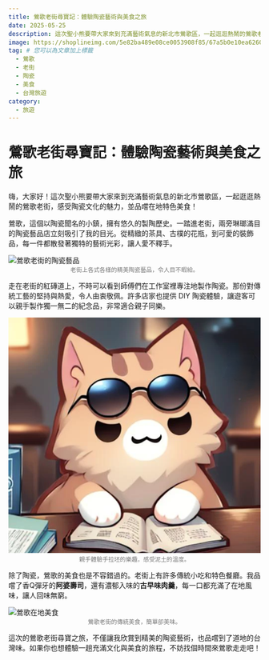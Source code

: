 ```yaml
---
title: 鶯歌老街尋寶記：體驗陶瓷藝術與美食之旅
date: 2025-05-25
description: 這次聖小熊要帶大家來到充滿藝術氣息的新北市鶯歌區，一起逛逛熱鬧的鶯歌老街，感受陶瓷文化的魅力，並品嚐在地特色美食！
image: https://shoplineimg.com/5e82ba489e08ce0053908f85/67a5b0e10ea626000dc6d800/800x.webp
tag: # 您可以為文章加上標籤
  - 鶯歌
  - 老街
  - 陶瓷
  - 美食
  - 台灣旅遊
category:
  - 旅遊
---
```


# 鶯歌老街尋寶記：體驗陶瓷藝術與美食之旅

嗨，大家好！這次聖小熊要帶大家來到充滿藝術氣息的新北市鶯歌區，一起逛逛熱鬧的鶯歌老街，感受陶瓷文化的魅力，並品嚐在地特色美食！

鶯歌，這個以陶瓷聞名的小鎮，擁有悠久的製陶歷史。一踏進老街，兩旁琳瑯滿目的陶瓷藝品店立刻吸引了我的目光。從精緻的茶具、古樸的花瓶，到可愛的裝飾品，每一件都散發著獨特的藝術光彩，讓人愛不釋手。

![鶯歌老街的陶瓷藝品](https://shoplineimg.com/5e82ba489e08ce0053908f85/67a5b0e10ea626000dc6d800/800x.webp)
<small style="display: block; text-align: center; color: #777;">老街上各式各樣的精美陶瓷藝品，令人目不暇給。</small>

走在老街的紅磚道上，不時可以看到師傅們在工作室裡專注地製作陶瓷。那份對傳統工藝的堅持與熱愛，令人由衷敬佩。許多店家也提供 DIY 陶瓷體驗，讓遊客可以親手製作獨一無二的紀念品，非常適合親子同樂。

![體驗手拉坯的樂趣](/logo.png)
<small style="display: block; text-align: center; color: #777;">親手體驗手拉坯的樂趣，感受泥土的溫度。</small>

除了陶瓷，鶯歌的美食也是不容錯過的。老街上有許多傳統小吃和特色餐廳。我品嚐了香Q彈牙的**阿婆壽司**，還有濃郁入味的**古早味肉羹**，每一口都充滿了在地風味，讓人回味無窮。

![鶯歌在地美食](https://shoplineimg.com/5e82ba489e08ce0053908f85/67a5b0e10ea626000dc6d800/800x.webp)
<small style="display: block; text-align: center; color: #777;">鶯歌老街的傳統美食，簡單卻美味。</small>

這次的鶯歌老街尋寶之旅，不僅讓我欣賞到精美的陶瓷藝術，也品嚐到了道地的台灣味。如果你也想體驗一趟充滿文化與美食的旅程，不妨找個時間來鶯歌走走吧！
